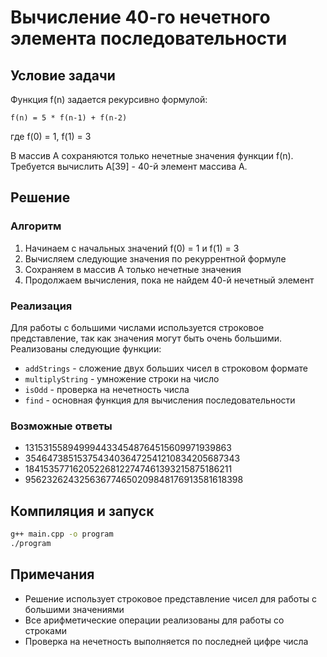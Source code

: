 # Вычисление 40-го нечетного элемента последовательности

## Условие задачи
Функция f(n) задается рекурсивно формулой:
```
f(n) = 5 * f(n-1) + f(n-2)
```
где f(0) = 1, f(1) = 3

В массив A сохраняются только нечетные значения функции f(n).
Требуется вычислить A[39] - 40-й элемент массива A.

## Решение

### Алгоритм
1. Начинаем с начальных значений f(0) = 1 и f(1) = 3
2. Вычисляем следующие значения по рекуррентной формуле
3. Сохраняем в массив A только нечетные значения
4. Продолжаем вычисления, пока не найдем 40-й нечетный элемент

### Реализация
Для работы с большими числами используется строковое представление, так как значения могут быть очень большими. Реализованы следующие функции:

- `addStrings` - сложение двух больших чисел в строковом формате
- `multiplyString` - умножение строки на число
- `isOdd` - проверка на нечетность числа
- `find` - основная функция для вычисления последовательности

### Возможные ответы
- 1315315589499944334548764515609971939863
- 35464738515375434036472541210834205687343
- 184153577162052268122747461393215875186211
- 956232624325636774650209848176913581618398

## Компиляция и запуск
```bash
g++ main.cpp -o program
./program
```

## Примечания
- Решение использует строковое представление чисел для работы с большими значениями
- Все арифметические операции реализованы для работы со строками
- Проверка на нечетность выполняется по последней цифре числа 